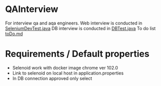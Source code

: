 # QAInterview
For interview qa and aqa engineers.
Web interview is conducted in [SeleniumDevTest.java](src%2Ftest%2Fjava%2FSeleniumDevTest.java)
DB interview is conducted in [DBTest.java](src%2Ftest%2Fjava%2FDBTest.java)
To do list [toDo.md](toDo.md)

# Requirements / Default properties
- Selenoid work with docker image chrome ver 102.0
- Link to selenoid on local host in application.properties
- In DB connection approved only select
